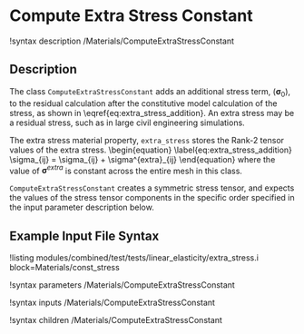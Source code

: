 # Compute Extra Stress Constant

!syntax description /Materials/ComputeExtraStressConstant

## Description

The class `ComputeExtraStressConstant` adds an additional stress term, ($\boldsymbol{\sigma}_0$), to the residual calculation after the constitutive model calculation of the stress, as shown in \eqref{eq:extra_stress_addition}.
An extra stress may be a residual stress, such as in large civil engineering simulations.

The extra stress material property, `extra_stress` stores the Rank-2 tensor values of the extra stress.
\begin{equation}
  \label{eq:extra_stress_addition}
  \sigma_{ij} = \sigma_{ij} + \sigma^{extra}_{ij}
\end{equation}
where the value of $\boldsymbol{\sigma}^{extra}$ is constant across the entire mesh in this class.

`ComputeExtraStressConstant` creates a symmetric stress tensor, and expects the values of the stress tensor components in the specific order specified in the input parameter description below.

## Example Input File Syntax

!listing modules/combined/test/tests/linear_elasticity/extra_stress.i block=Materials/const_stress

!syntax parameters /Materials/ComputeExtraStressConstant

!syntax inputs /Materials/ComputeExtraStressConstant

!syntax children /Materials/ComputeExtraStressConstant
